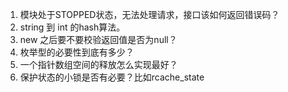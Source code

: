 1. 模块处于STOPPED状态，无法处理请求，接口该如何返回错误码？
2. string 到 int 的hash算法。
3. new 之后要不要校验返回值是否为null？
4. 枚举型的必要性到底有多少？
5. 一个指针数组空间的释放怎么实现最好？
7. 保护状态的小锁是否有必要？比如rcache_state
